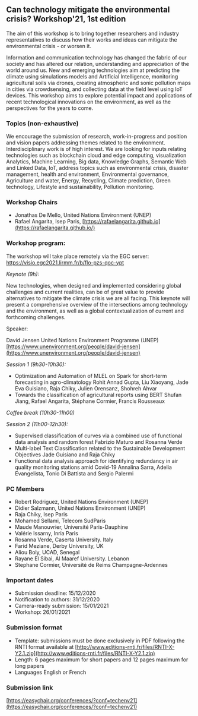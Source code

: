 ## Can technology mitigate the environmental crisis? Workshop'21, 1st edition 

The aim of this workshop is to bring together researchers and industry representatives to discuss how their works and ideas can mitigate the environmental crisis - or worsen it.

Information and communication technology has changed the fabric of our society and has altered our relation, understanding and appreciation of the world around us. New and emerging technologies aim at predicting the climate using simulations models and Artificial Intelligence, monitoring agricultural soils via drones, creating atmospheric and sonic pollution maps in cities via crowdsensing, and collecting data at the field level using IoT devices. This workshop aims to explore potential impact and applications of recent technological innovations on the environment, as well as the perspectives for the years to come.

### Topics (non-exhaustive)

We encourage the submission of research, work-in-progress and position and vision papers addressing themes related to the environment. Interdisciplinary work is of high interest. We are looking for inputs relating technologies such as blockchain cloud and edge computing, visualization Analytics, Machine Learning, Big data, Knowledge Graphs, Semantic Web and Linked Data, IoT, address topics such as environmental crisis, disaster management,	health and environment, Environmental governance, Agriculture and water, Energy, Recycling, Climate prediction, Green technology, Lifestyle and sustainability, Pollution monitoring.

### Workshop Chairs

- Jonathas De Mello, United Nations Environment (UNEP)
- Rafael Angarita, Isep Paris, [https://rafaelangarita.github.io](https://rafaelangarita.github.io/)

### Workshop program:
The workshop will take place remotely via the EGC server:
https://visio.egc2021.lirmm.fr/b/flo-pzs-qoc-ypt 
 
*Keynote (9h):*

New technologies, when designed and implemented considering global challenges and current realities, can be of great value to provide alternatives to mitigate the climate crisis we are all facing. This keynote will present a comprehensive overview of the intersections among technology and the environment, as well as a global contextualization of current and forthcoming challenges.

Speaker: 

David Jensen
United Nations Environment Programme (UNEP)
[https://www.unenvironment.org/people/david-jensen](https://www.unenvironment.org/people/david-jensen)

*Session 1 (9h30-10h30):*

- Optimization and Automation of MLEL on Spark for short-term forecasting in agro-climatology
Rohit Annad Gupta, Liu Xiaoyang, Jade Eva Guisiano, Raja Chiky, Julien Orensanz, Shohreh Ahvar
- Towards the classification of agricultural reports using BERT
Shufan Jiang, Rafael Angarita, Stéphane Cormier, Francis Rousseaux

*Coffee break (10h30-11h00)*

*Session 2 (11h00-12h30):*

- Supervised classification of curves via a combined use of functional data analysis and random forest
Fabrizio Maturo and Rosanna Verde
- Multi-label Text Classification related to the Sustainable Development Objectives
Jade Guisiano and Raja Chiky
- Functional data analysis approach for identifying redundancy in air quality monitoring stations amid Covid-19
Annalina Sarra, Adelia Evangelista, Tonio Di Battista and Sergio Palermi



### PC Members

- Robert Rodriguez, United Nations Environment (UNEP)
- Didier Salzmann, United Nations Environment (UNEP)
- Raja Chiky, Isep Paris
- Mohamed Sellami, Telecom SudParis
- Maude Manouvrier, Université Paris-Dauphine
- Valérie Issarny, Inria Paris
- Rosanna Verde, Caserta University. Italy
- Farid Meziane, Derby University, UK
- Aliou Boly, UCAD, Senegal 
- Rayane El Sibai, Al Maaref University. Lebanon
- Stephane Cormier, Université de Reims Champagne-Ardennes

### Important dates

- Submission deadline: 15/12/2020
- Notification to authors: 31/12/2020
- Camera-ready submission: 15/01/2021
- Workshop: 26/01/2021

### Submission format

- Template: submissions must be done exclusively in PDF following the RNTI format available at [http://www.editions-rnti.fr/files/RNTI-X-Y2.1.zip](http://www.editions-rnti.fr/files/RNTI-X-Y2.1.zip)
- Length: 6 pages maximum for short papers and 12 pages maximum for long papers
- Languages  English or French




### Submission link

[https://easychair.org/conferences/?conf=techenv21](https://easychair.org/conferences/?conf=techenv21)

